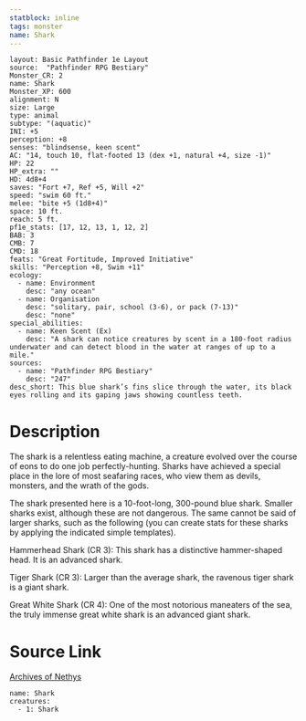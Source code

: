 ```yaml
---
statblock: inline
tags: monster
name: Shark
---
```

```statblock
layout: Basic Pathfinder 1e Layout
source:  "Pathfinder RPG Bestiary"
Monster_CR: 2
name: Shark
Monster_XP: 600
alignment: N
size: Large
type: animal
subtype: "(aquatic)"
INI: +5
perception: +8
senses: "blindsense, keen scent"
AC: "14, touch 10, flat-footed 13 (dex +1, natural +4, size -1)"
HP: 22
HP_extra: ""
HD: 4d8+4
saves: "Fort +7, Ref +5, Will +2"
speed: "swim 60 ft."
melee: "bite +5 (1d8+4)"
space: 10 ft.
reach: 5 ft.
pf1e_stats: [17, 12, 13, 1, 12, 2]
BAB: 3
CMB: 7
CMD: 18
feats: "Great Fortitude, Improved Initiative"
skills: "Perception +8, Swim +11"
ecology:
  - name: Environment
    desc: "any ocean"
  - name: Organisation
    desc: "solitary, pair, school (3-6), or pack (7-13)"
    desc: "none"
special_abilities:
  - name: Keen Scent (Ex)
    desc: "A shark can notice creatures by scent in a 180-foot radius underwater and can detect blood in the water at ranges of up to a mile."
sources:
  - name: "Pathfinder RPG Bestiary"
    desc: "247"
desc_short: This blue shark’s fins slice through the water, its black eyes rolling and its gaping jaws showing countless teeth.
```
# Description
The shark is a relentless eating machine, a creature evolved over the course of eons to do one job perfectly-hunting. Sharks have achieved a special place in the lore of most seafaring races, who view them as devils, monsters, and the wrath of the gods.

The shark presented here is a 10-foot-long, 300-pound blue shark. Smaller sharks exist, although these are not dangerous. The same cannot be said of larger sharks, such as the following (you can create stats for these sharks by applying the indicated simple templates).

Hammerhead Shark (CR 3): This shark has a distinctive hammer-shaped head. It is an advanced shark.

Tiger Shark (CR 3): Larger than the average shark, the ravenous tiger shark is a giant shark.

Great White Shark (CR 4): One of the most notorious maneaters of the sea, the truly immense great white shark is an advanced giant shark.
# Source Link
[Archives of Nethys](https://aonprd.com/MonsterDisplay.aspx?ItemName=Shark)
```encounter-table
name: Shark
creatures:
  - 1: Shark
```
